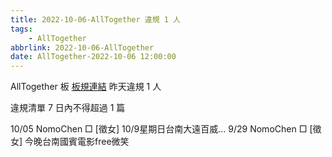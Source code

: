 ```yaml
---
title: 2022-10-06-AllTogether 違規 1 人
tags:
    - AllTogether
abbrlink: 2022-10-06-AllTogether
date: AllTogether-2022-10-06 12:00:00
---
```

AllTogether 板 [板規連結](https://www.ptt.cc/bbs/AllTogether/M.1643211430.A.5FB.html)
昨天違規 1 人
<!-- more -->

違規清單
7 日內不得超過 1 篇

10/05 NomoChen □ [徵女] 10/9星期日台南大遠百威…
9/29 NomoChen □ [徵女] 今晚台南國賓電影free微笑